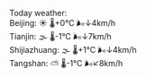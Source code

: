 Today weather:  
Beijing: ☀️   🌡️+0°C 🌬️↓4km/h  
Tianjin: 🌫  🌡️-1°C 🌬️↓7km/h  
Shijiazhuang: 🌫  🌡️+1°C 🌬️↓4km/h  
Tangshan: ⛅️  🌡️-1°C 🌬️↙8km/h  
